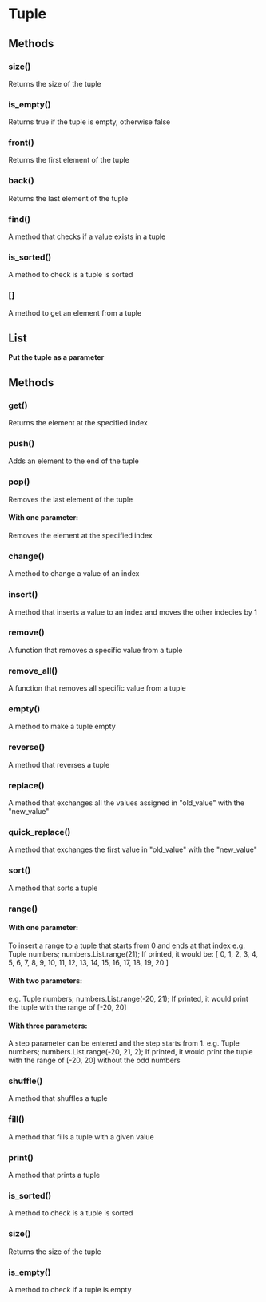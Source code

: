 # Tuple

## Methods

### size()
Returns the size of the tuple

### is_empty()
Returns true if the tuple is empty, otherwise false

### front()
Returns the first element of the tuple

### back()
Returns the last element of the tuple

### find()
A method that checks if a value exists in a tuple

### is_sorted()
A method to check is a tuple is sorted

### []
A method to get an element from a tuple

## List
**Put the tuple as a parameter**
## Methods

### get()
Returns the element at the specified index

### push()
Adds an element to the end of the tuple

### pop()
Removes the last element of the tuple
#### With one parameter:
Removes the element at the specified index

### change()
A method to change a value of an index

### insert()
A method that inserts a value to an index and moves the other indecies by 1

### remove()
A function that removes a specific value from a tuple

### remove_all()
A function that removes all specific value from a tuple

### empty()
A method to make a tuple empty

### reverse()
A method that reverses a tuple

### replace()
A method that exchanges all the values assigned in "old_value" with the "new_value"

### quick_replace()
A method that exchanges the first value in "old_value" with the "new_value"

### sort()
A method that sorts a tuple

### range()
#### With one parameter:
To insert a range to a tuple that starts from 0 and ends at that index
e.g. Tuple<int> numbers; numbers.List.range(21);
If printed, it would be: [ 0, 1, 2, 3, 4, 5, 6, 7, 8, 9, 10, 11, 12, 13, 14, 15, 16, 17, 18, 19, 20 ]

#### With two parameters:
e.g. Tuple<int> numbers; numbers.List.range(-20, 21);
If printed, it would print the tuple with the range of [-20, 20]

#### With three parameters:
A step parameter can be entered and the step starts from 1.
e.g. Tuple<int> numbers; numbers.List.range(-20, 21, 2);
If printed, it would print the tuple with the range of [-20, 20] without the odd numbers

### shuffle()
A method that shuffles a tuple

### fill()
A method that fills a tuple with a given value

### print()
A method that prints a tuple

### is_sorted()
A method to check is a tuple is sorted

### size()
Returns the size of the tuple

### is_empty()
A method to check if a tuple is empty
